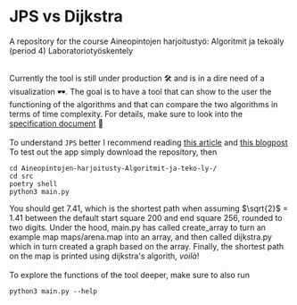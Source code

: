 # JPS vs Dijkstra
A repository for the course Aineopintojen harjoitustyö: Algoritmit ja tekoäly (period 4) Laboratoriotyöskentely<br /><br />

Currently the tool is still under production 🛠️ and is in a dire need of a visualization 🕶️. The goal is to have a tool that can show to the user the functioning of the algorithms and that can compare the two algorithms in terms of time complexity. For details, make sure to look into the [specification document](https://github.com/jakubgrad/Aineopintojen-harjoitusty-Algoritmit-ja-teko-ly-/blob/main/documentation/specification%20document.md) 📎<br /><br />
To understand `JPS` better I recommend reading [this article](https://zerowidth.com/2013/a-visual-explanation-of-jump-point-search/) and [this blogpost](https://www.gamedev.net/tutorials/programming/artificial-intelligence/jump-point-search-fast-a-pathfinding-for-uniform-cost-grids-r4220/)
To test out the app simply download the repository, then <br />
```
cd Aineopintojen-harjoitusty-Algoritmit-ja-teko-ly-/ 
cd src 
poetry shell 
python3 main.py
```
You should get 7.41, which is the shortest path when assuming $\sqrt{2}$ = 1.41 between the default start square 200 and end square 256, rounded to two digits. Under the hood, main.py has called create_array to turn an example map maps/arena.map into an array, and then called dijkstra.py which in turn created a graph based on the array. Finally, the shortest path on the map is printed using dijkstra's algorith, *voilà*!<br /><br />
To explore the functions of the tool deeper, make sure to also run
```
python3 main.py --help
```
